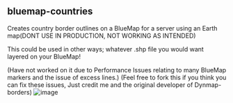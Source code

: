 ## bluemap-countries

Creates country border outlines on a BlueMap for a server using an Earth map(DONT USE IN PRODUCTION, NOT WORKING AS INTENDED)

This could be used in other ways; whatever .shp file you would want layered on your BlueMap!

(Have not worked on it due to Performance Issues relating to many BlueMap markers and the issue of excess lines.)
(Feel free to fork this if you think you can fix these issues, Just credit me and the original developer of Dynmap-borders)
![image](https://media.discordapp.net/attachments/751804128749027421/1136903836099940383/image.png?ex=65eaabb5&is=65d836b5&hm=c70a6d6721522b3c65a02eb191caf9de75599bef2dbdd9b665a4219ee15f9a32&=&format=webp&quality=lossless&width=1012&height=473)

